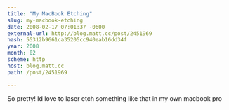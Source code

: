 ```yaml
---
title: "My MacBook Etching"
slug: my-macbook-etching
date: 2008-02-17 07:01:37 -0600
external-url: http://blog.matt.cc/post/2451969
hash: 55312b9661ca35205cc940eab16dd34f
year: 2008
month: 02
scheme: http
host: blog.matt.cc
path: /post/2451969

---
```


So pretty! Id love to laser etch something like that in my own macbook pro
